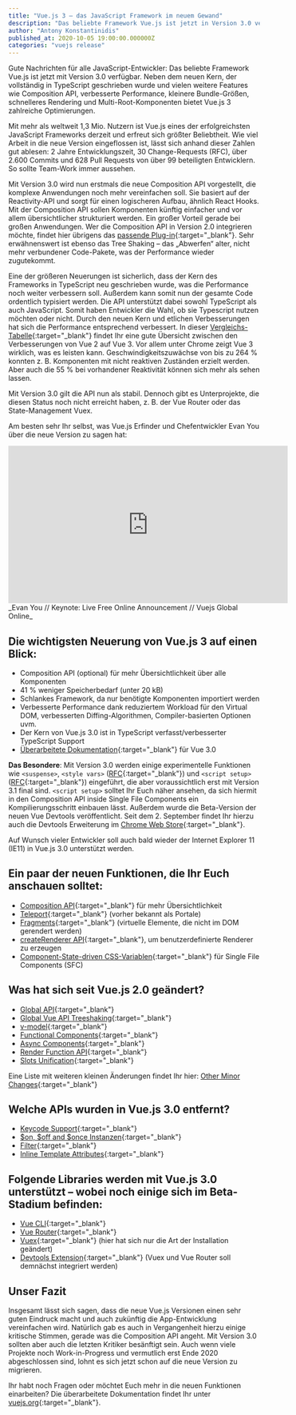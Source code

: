 ```yaml
---
title: "Vue.js 3 – das JavaScript Framework im neuem Gewand"
description: "Das beliebte Framework Vue.js ist jetzt in Version 3.0 verfügbar. Welche Vorteile und Verbesserungen es bietet, erfahrt Ihr hier."
author: "Antony Konstantinidis"
published_at: 2020-10-05 19:00:00.000000Z
categories: "vuejs release"
---
```


Gute Nachrichten für alle JavaScript-Entwickler: Das beliebte Framework Vue.js ist jetzt mit Version 3.0 verfügbar.
Neben dem neuen Kern, der vollständig in TypeScript geschrieben wurde und vielen weitere Features wie Composition API, verbesserte Performance,
kleinere Bundle-Größen, schnelleres Rendering und Multi-Root-Komponenten bietet Vue.js 3 zahlreiche Optimierungen.

Mit mehr als weltweit 1,3 Mio. Nutzern ist Vue.js eines der erfolgreichsten JavaScript Frameworks derzeit und erfreut sich größter Beliebtheit.
Wie viel Arbeit in die neue Version eingeflossen ist, lässt sich anhand dieser Zahlen gut ablesen:
2 Jahre Entwicklungszeit, 30 Change-Requests (RFC), über 2.600 Commits und 628 Pull Requests von über 99 beteiligten Entwicklern.
So sollte Team-Work immer aussehen.

Mit Version 3.0 wird nun erstmals die neue Composition API vorgestellt,
die komplexe Anwendungen noch mehr vereinfachen soll. Sie basiert auf der Reactivity-API und sorgt für einen logischeren Aufbau, ähnlich React Hooks.
Mit der Composition API sollen Komponenten künftig einfacher und vor allem übersichtlicher strukturiert werden.
Ein großer Vorteil gerade bei großen Anwendungen. Wer die Composition API in Version 2.0 integrieren möchte, findet hier übrigens das [passende Plug-in](https://github.com/vuejs/composition-api){:target="_blank"}.
Sehr erwähnenswert ist ebenso das Tree Shaking – das „Abwerfen“ alter, nicht mehr verbundener Code-Pakete, was der Performance wieder zugutekommt.

Eine der größeren Neuerungen ist sicherlich, dass der Kern des Frameworks in TypeScript neu geschrieben wurde,
was die Performance noch weiter verbessern soll. Außerdem kann somit nun der gesamte Code ordentlich typisiert werden.
Die API unterstützt dabei sowohl TypeScript als auch JavaScript. Somit haben Entwickler die Wahl, ob sie Typescript nutzen möchten oder nicht.
Durch den neuen Kern und etlichen Verbesserungen hat sich die Performance entsprechend verbessert.
In dieser [Vergleichs-Tabelle](https://docs.google.com/spreadsheets/d/1VJFx-kQ4KjJmnpDXIEaig-cVAAJtpIGLZNbv3Lr4CR0/edit#gid=0){:target="_blank"} findet Ihr eine gute Übersicht zwischen den Verbesserungen von Vue 2 auf Vue 3.
Vor allem unter Chrome zeigt Vue 3 wirklich, was es leisten kann. Geschwindigkeitszuwächse von bis zu 264 % konnten z. B. Komponenten mit nicht reaktiven Zuständen erzielt werden. Aber auch die 55 % bei vorhandener Reaktivität können sich mehr als sehen lassen.

Mit Version 3.0 gilt die API nun als stabil.
Dennoch gibt es Unterprojekte, die diesen Status noch nicht erreicht haben, z. B. der Vue Router oder das State-Management Vuex.

Am besten sehr Ihr selbst, was Vue.js Erfinder und Chefentwickler Evan You über die neue Version zu sagen hat:

<iframe width="560" height="315" src="https://www.youtube.com/embed/Vp5ANvd88x0" frameborder="0" allow="accelerometer; autoplay; clipboard-write; encrypted-media; gyroscope; picture-in-picture" allowfullscreen></iframe>
_Evan You // Keynote: Live Free Online Announcement // Vuejs Global Online_

## Die wichtigsten Neuerung von Vue.js 3 auf einen Blick:

* Composition API (optional) für mehr Übersichtlichkeit über alle Komponenten
* 41 % weniger Speicherbedarf (unter 20 kB)
* Schlankes Framework, da nur benötigte Komponenten importiert werden
* Verbesserte Performance dank reduziertem Workload für den Virtual DOM, verbesserten Diffing-Algorithmen, Compiler-basierten Optionen uvm.
* Der Kern von Vue.js 3.0 ist in TypeScript verfasst/verbesserter TypeScript Support
* [Überarbeitete Dokumentation](https://vuejs.org/guide/introduction.html/){:target="_blank"} für Vue 3.0

**Das Besondere**: Mit Version 3.0 werden einige experimentelle Funktionen wie `<suspense>`, `<style vars>` ([RFC](https://github.com/vuejs/rfcs/blob/sfc-improvements/active-rfcs/0000-sfc-style-variables.md){:target="_blank"}) und `<script setup>` ([RFC](https://github.com/vuejs/rfcs/blob/sfc-improvements/active-rfcs/0000-sfc-script-setup.md){:target="_blank"}) eingeführt,
die aber voraussichtlich erst mit Version 3.1 final sind.
`<script setup>` solltet Ihr Euch näher ansehen, da sich hiermit in den Composition API inside Single File Components ein Kompilierungsschritt einbauen lässt.
Außerdem wurde die Beta-Version der neuen Vue Devtools veröffentlicht.
Seit dem 2. September findet Ihr hierzu auch die Devtools Erweiterung im [Chrome Web Store](https://chromewebstore.google.com/detail/vuejs-devtools-beta/ljjemllljcmogpfapbkkighbhhppjdbg){:target="_blank"}.

Auf Wunsch vieler Entwickler soll auch bald wieder der Internet Explorer 11 (IE11) in Vue.js 3.0 unterstützt werden.

## Ein paar der neuen Funktionen, die Ihr Euch anschauen solltet:

* [Composition API](https://vuejs.org/guide/extras/composition-api-faq.html){:target="_blank"} für mehr Übersichtlichkeit
* [Teleport](https://vuejs.org/guide/built-ins/teleport.html){:target="_blank"} (vorher bekannt als Portale)
* [Fragments](https://v3-migration.vuejs.org/new/fragments.html){:target="_blank"} (virtuelle Elemente, die nicht im DOM gerendert werden)
* [createRenderer API](https://github.com/vuejs/vue-next/tree/master/packages/runtime-core){:target="_blank"}, um benutzerdefinierte Renderer zu erzeugen
* [Component-State-driven CSS-Variablen](https://github.com/vuejs/rfcs/blob/sfc-improvements/active-rfcs/0000-sfc-style-variables.md){:target="_blank"} für Single File Components (SFC)

## Was hat sich seit Vue.js 2.0 geändert?

* [Global API](https://v3-migration.vuejs.org/breaking-changes/global-api.html#a-new-global-api-createapp){:target="_blank"}
* [Global Vue API Treeshaking](https://v3-migration.vuejs.org/breaking-changes/global-api-treeshaking.html){:target="_blank"}
* [v-model](https://v3-migration.vuejs.org/breaking-changes/v-model.html#overview){:target="_blank"}
* [Functional Components](https://v3-migration.vuejs.org/breaking-changes/functional-components.html){:target="_blank"}
* [Async Components](https://v3-migration.vuejs.org/breaking-changes/async-components.html){:target="_blank"}
* [Render Function API](https://v3-migration.vuejs.org/breaking-changes/render-function-api.html#overview){:target="_blank"}
* [Slots Unification](https://v3-migration.vuejs.org/breaking-changes/slots-unification.html){:target="_blank"}

Eine Liste mit weiteren kleinen Änderungen findet Ihr hier: [Other Minor Changes](https://v3-migration.vuejs.org/breaking-changes/attribute-coercion.html){:target="_blank"}

## Welche APIs wurden in Vue.js 3.0 entfernt?

* [Keycode Support](https://v3-migration.vuejs.org/breaking-changes/keycode-modifiers.html#overview){:target="_blank"}
* [$on, $off and $once Instanzen](https://v3-migration.vuejs.org/breaking-changes/events-api.html#overview){:target="_blank"}
* [Filter](https://v3-migration.vuejs.org/breaking-changes/filters.html#overview){:target="_blank"}
* [Inline Template Attributes](https://v3-migration.vuejs.org/breaking-changes/inline-template-attribute.html#overview){:target="_blank"}

## Folgende Libraries werden mit Vue.js 3.0 unterstützt – wobei noch einige sich im Beta-Stadium befinden:

* [Vue CLI](https://v3-migration.vuejs.org/recommendations.html#build-toolchain){:target="_blank"}
* [Vue Router](https://v3-migration.vuejs.org/recommendations.html#vue-router){:target="_blank"}
* [Vuex](https://v3-migration.vuejs.org/recommendations.html#state-managementvuex){:target="_blank"} (hier hat sich nur die Art der Installation geändert)
* [Devtools Extension](https://v3-migration.vuejs.org/recommendations.html#devtools-extension){:target="_blank"} (Vuex und Vue Router soll demnächst integriert werden)

## Unser Fazit

Insgesamt lässt sich sagen, dass die neue Vue.js Versionen einen sehr guten Eindruck macht und auch zukünftig die App-Entwicklung vereinfachen wird.
Natürlich gab es auch in Vergangenheit hierzu einige kritische Stimmen, gerade was die Composition API angeht.
Mit Version 3.0 sollten aber auch die letzten Kritiker besänftigt sein.
Auch wenn viele Projekte noch Work-in-Progress und vermutlich erst Ende 2020 abgeschlossen sind,
lohnt es sich jetzt schon auf die neue Version zu migrieren.

Ihr habt noch Fragen oder möchtet Euch mehr in die neuen Funktionen einarbeiten? Die überarbeitete Dokumentation findet Ihr unter [vuejs.org](https://vuejs.org/guide/introduction.html){:target="_blank"}.
